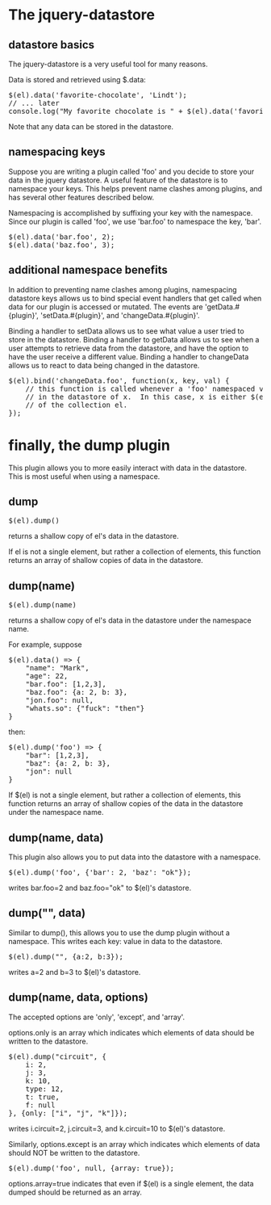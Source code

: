 The jquery-datastore
====================

datastore basics
----------------

The jquery-datastore is a very useful tool for many reasons.

Data is stored and retrieved using $.data:
<pre>
$(el).data('favorite-chocolate', 'Lindt');
// ... later
console.log("My favorite chocolate is " + $(el).data('favorite-chocolate'));
</pre>

Note that any data can be stored in the datastore. 

namespacing keys
----------------

Suppose you are writing a plugin called 'foo' and you decide to store your data in the jquery datastore.  A useful feature of the datastore is to namespace your keys.  This helps prevent name clashes among plugins, and has several other features described below.

Namespacing is accomplished by suffixing your key with the namespace.  Since our plugin is called 'foo', we use 'bar.foo' to namespace the key, 'bar'.

<pre>
$(el).data('bar.foo', 2);
$(el).data('baz.foo', 3);
</pre>

additional namespace benefits
-----------------------------

In addition to preventing name clashes among plugins, namespacing datastore keys allows us to bind special event handlers that get called when data for our plugin is accessed or mutated.  The events are 'getData.#{plugin}', 'setData.#{plugin}', and 'changeData.#{plugin}'.

Binding a handler to setData allows us to see what value a user tried to store in the datastore.  Binding a handler to getData allows us to see when a user attempts to retrieve data from the datastore, and have the option to have the user receive a different value.  Binding a handler to changeData allows us to react to data being changed in the datastore.

<pre>
$(el).bind('changeData.foo', function(x, key, val) {
    // this function is called whenever a 'foo' namespaced value is changed
    // in the datastore of x.  In this case, x is either $(el), or a member
    // of the collection el.
});
</pre>

finally, the dump plugin
========================

This plugin allows you to more easily interact with data in the datastore.  This is most useful when using a namespace.

dump
----
<pre>
$(el).dump()
</pre>
returns a shallow copy of el's data in the datastore.

If el is not a single element, but rather a collection of elements, this function returns an array of shallow copies of data in the datastore.

dump(name)
----------
<pre>
$(el).dump(name)
</pre>
returns a shallow copy of el's data in the datastore under the namespace name. 

For example, suppose
<pre>
$(el).data() => {
    "name": "Mark",
    "age": 22,
    "bar.foo": [1,2,3],
    "baz.foo": {a: 2, b: 3},
    "jon.foo": null,
    "whats.so": {"fuck": "then"}
}
</pre>

then:
<pre>
$(el).dump('foo') => {
    "bar": [1,2,3],
    "baz": {a: 2, b: 3},
    "jon": null
}
</pre>

If $(el) is not a single element, but rather a collection of elements, this function returns an array of shallow copies of the data in the datastore under the namespace name.

dump(name, data)
----------------

This plugin also allows you to put data into the datastore with a namespace.
<pre>
$(el).dump('foo', {'bar': 2, 'baz': "ok"});
</pre>
writes bar.foo=2 and baz.foo="ok" to $(el)'s datastore.

dump("", data)
--------------

Similar to dump(), this allows you to use the dump plugin without a namespace.  This writes each key: value in data to the datastore.

<pre>
$(el).dump("", {a:2, b:3});
</pre>
writes a=2 and b=3 to $(el)'s datastore.

dump(name, data, options)
-------------------------

The accepted options are 'only', 'except', and 'array'.

options.only is an array which indicates which elements of data should be written to the datastore.
<pre>
$(el).dump("circuit", {
    i: 2,
    j: 3,
    k: 10,
    type: 12,
    t: true,
    f: null 
}, {only: ["i", "j", "k"]});
</pre>
writes i.circuit=2, j.circuit=3, and k.circuit=10 to $(el)'s datastore.

Similarly, options.except is an array which indicates which elements of data should NOT be written to the datastore.

<pre>
$(el).dump('foo', null, {array: true});
</pre>
options.array=true indicates that even if $(el) is a single element, the data dumped should be returned as an array.

